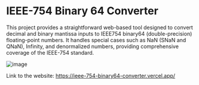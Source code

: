 # IEEE-754 Binary 64 Converter
This project provides a straightforward web-based tool designed to convert decimal and binary mantissa inputs to IEEE754 binary64 (double-precision) floating-point numbers. It handles special cases such as NaN (SNaN and QNaN), Infinity, and denormalized numbers, providing comprehensive coverage of the IEEE-754 standard.

![image](https://github.com/SakuZN/IEEE754-Binary64-Converter/assets/106810417/89b260ad-bd70-4b7f-9168-b4580803d4d0)

Link to the website: https://ieee-754-binary64-converter.vercel.app/
